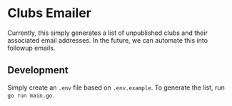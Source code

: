 # Clubs Emailer

Currently, this simply generates a list of unpublished clubs and their associated email addresses.
In the future, we can automate this into followup emails.

## Development

Simply create an `.env` file based on `.env.example`.
To generate the list, run `go run main.go`.
